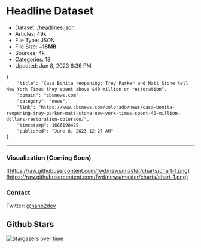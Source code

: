 # Headline Dataset

- Dataset: [/headlines.json](https://raw.githubusercontent.com/fwd/news/master/headlines.json) 
- Articles: 49k
- File Type: JSON
- File Size: ~**18MB**
- Sources: 4k
- Categories: 13
- Updated: Jun 8, 2023 6:36 PM

```
{
    "title": "Casa Bonita reopening: Trey Parker and Matt Stone tell New York Times they spent above $40 million on restoration",
    "domain": "cbsnews.com",
    "category": "news",
    "link": "https://www.cbsnews.com/colorado/news/casa-bonita-reopening-trey-parker-matt-stone-new-york-times-spent-40-million-dollars-restoration-colorado/",
    "timestamp": 1686198429,
    "published": "June 8, 2023 12:27 AM"
}
```

---

### Visualization (Coming Soon)

![https://raw.githubusercontent.com/fwd/news/master/charts/chart-1.png](https://raw.githubusercontent.com/fwd/news/master/charts/chart-1.png)

### Contact 

Twitter: [@nano2dev](https://twitter.com/nano2dev)

## Github Stars

[![Stargazers over time](https://starchart.cc/fwd/news.svg)](https://starchart.cc/fwd/news)

